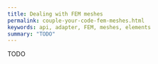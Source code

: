 ```yaml
---
title: Dealing with FEM meshes
permalink: couple-your-code-fem-meshes.html
keywords: api, adapter, FEM, meshes, elements
summary: "TODO"
---
```


TODO
